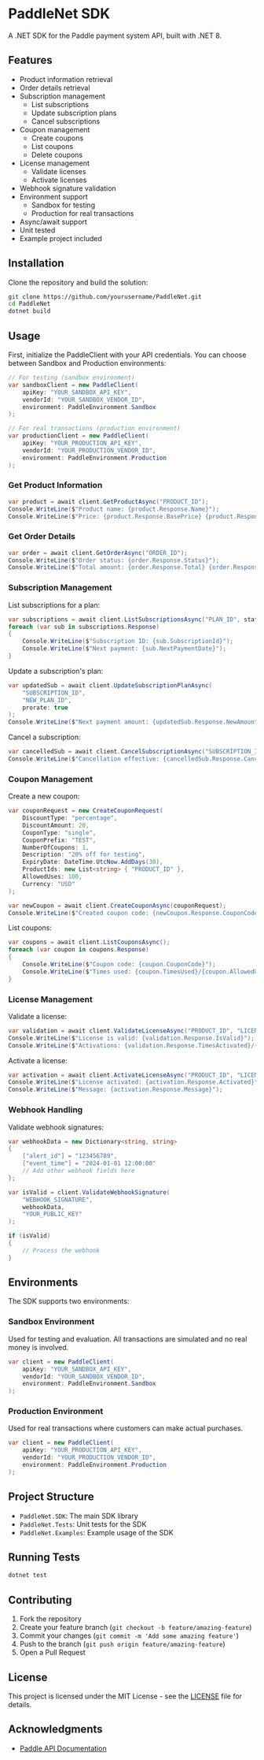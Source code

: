 # PaddleNet SDK

A .NET SDK for the Paddle payment system API, built with .NET 8.

## Features

- Product information retrieval
- Order details retrieval
- Subscription management
  - List subscriptions
  - Update subscription plans
  - Cancel subscriptions
- Coupon management
  - Create coupons
  - List coupons
  - Delete coupons
- License management
  - Validate licenses
  - Activate licenses
- Webhook signature validation
- Environment support
  - Sandbox for testing
  - Production for real transactions
- Async/await support
- Unit tested
- Example project included

## Installation

Clone the repository and build the solution:

```bash
git clone https://github.com/yourusername/PaddleNet.git
cd PaddleNet
dotnet build
```

## Usage

First, initialize the PaddleClient with your API credentials. You can choose between Sandbox and Production environments:

```csharp
// For testing (sandbox environment)
var sandboxClient = new PaddleClient(
    apiKey: "YOUR_SANDBOX_API_KEY",
    vendorId: "YOUR_SANDBOX_VENDOR_ID",
    environment: PaddleEnvironment.Sandbox
);

// For real transactions (production environment)
var productionClient = new PaddleClient(
    apiKey: "YOUR_PRODUCTION_API_KEY",
    vendorId: "YOUR_PRODUCTION_VENDOR_ID",
    environment: PaddleEnvironment.Production
);
```

### Get Product Information

```csharp
var product = await client.GetProductAsync("PRODUCT_ID");
Console.WriteLine($"Product name: {product.Response.Name}");
Console.WriteLine($"Price: {product.Response.BasePrice} {product.Response.Currency}");
```

### Get Order Details

```csharp
var order = await client.GetOrderAsync("ORDER_ID");
Console.WriteLine($"Order status: {order.Response.Status}");
Console.WriteLine($"Total amount: {order.Response.Total} {order.Response.Currency}");
```

### Subscription Management

List subscriptions for a plan:
```csharp
var subscriptions = await client.ListSubscriptionsAsync("PLAN_ID", state: "active");
foreach (var sub in subscriptions.Response)
{
    Console.WriteLine($"Subscription ID: {sub.SubscriptionId}");
    Console.WriteLine($"Next payment: {sub.NextPaymentDate}");
}
```

Update a subscription's plan:
```csharp
var updatedSub = await client.UpdateSubscriptionPlanAsync(
    "SUBSCRIPTION_ID",
    "NEW_PLAN_ID",
    prorate: true
);
Console.WriteLine($"Next payment amount: {updatedSub.Response.NewAmount}");
```

Cancel a subscription:
```csharp
var cancelledSub = await client.CancelSubscriptionAsync("SUBSCRIPTION_ID");
Console.WriteLine($"Cancellation effective: {cancelledSub.Response.CancellationEffectiveDate}");
```

### Coupon Management

Create a new coupon:
```csharp
var couponRequest = new CreateCouponRequest(
    DiscountType: "percentage",
    DiscountAmount: 20,
    CouponType: "single",
    CouponPrefix: "TEST",
    NumberOfCoupons: 1,
    Description: "20% off for testing",
    ExpiryDate: DateTime.UtcNow.AddDays(30),
    ProductIds: new List<string> { "PRODUCT_ID" },
    AllowedUses: 100,
    Currency: "USD"
);

var newCoupon = await client.CreateCouponAsync(couponRequest);
Console.WriteLine($"Created coupon code: {newCoupon.Response.CouponCode}");
```

List coupons:
```csharp
var coupons = await client.ListCouponsAsync();
foreach (var coupon in coupons.Response)
{
    Console.WriteLine($"Coupon code: {coupon.CouponCode}");
    Console.WriteLine($"Times used: {coupon.TimesUsed}/{coupon.AllowedUses}");
}
```

### License Management

Validate a license:
```csharp
var validation = await client.ValidateLicenseAsync("PRODUCT_ID", "LICENSE_KEY");
Console.WriteLine($"License is valid: {validation.Response.IsValid}");
Console.WriteLine($"Activations: {validation.Response.TimesActivated}/{validation.Response.ActivationsLimit}");
```

Activate a license:
```csharp
var activation = await client.ActivateLicenseAsync("PRODUCT_ID", "LICENSE_KEY");
Console.WriteLine($"License activated: {activation.Response.Activated}");
Console.WriteLine($"Message: {activation.Response.Message}");
```

### Webhook Handling

Validate webhook signatures:
```csharp
var webhookData = new Dictionary<string, string>
{
    ["alert_id"] = "123456789",
    ["event_time"] = "2024-01-01 12:00:00"
    // Add other webhook fields here
};

var isValid = client.ValidateWebhookSignature(
    "WEBHOOK_SIGNATURE",
    webhookData,
    "YOUR_PUBLIC_KEY"
);

if (isValid)
{
    // Process the webhook
}
```

## Environments

The SDK supports two environments:

### Sandbox Environment
Used for testing and evaluation. All transactions are simulated and no real money is involved.
```csharp
var client = new PaddleClient(
    apiKey: "YOUR_SANDBOX_API_KEY",
    vendorId: "YOUR_SANDBOX_VENDOR_ID",
    environment: PaddleEnvironment.Sandbox
);
```

### Production Environment
Used for real transactions where customers can make actual purchases.
```csharp
var client = new PaddleClient(
    apiKey: "YOUR_PRODUCTION_API_KEY",
    vendorId: "YOUR_PRODUCTION_VENDOR_ID",
    environment: PaddleEnvironment.Production
);
```

## Project Structure

- `PaddleNet.SDK`: The main SDK library
- `PaddleNet.Tests`: Unit tests for the SDK
- `PaddleNet.Examples`: Example usage of the SDK

## Running Tests

```bash
dotnet test
```

## Contributing

1. Fork the repository
2. Create your feature branch (`git checkout -b feature/amazing-feature`)
3. Commit your changes (`git commit -m 'Add some amazing feature'`)
4. Push to the branch (`git push origin feature/amazing-feature`)
5. Open a Pull Request

## License

This project is licensed under the MIT License - see the [LICENSE](LICENSE) file for details.

## Acknowledgments

- [Paddle API Documentation](https://developer.paddle.com/api-reference/overview) 